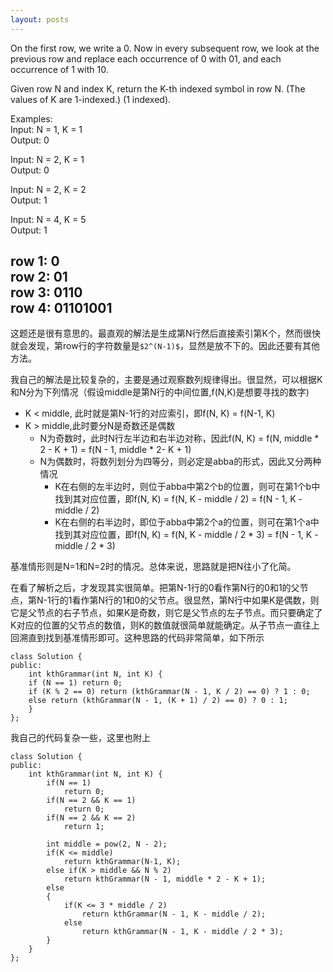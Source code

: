 ```yaml
---
layout: posts
---
```

On the first row, we write a 0. Now in every subsequent row, we look at the previous row and replace each occurrence of 0 with 01, and each occurrence of 1 with 10.  

Given row N and index K, return the K-th indexed symbol in row N. (The values of K are 1-indexed.) (1 indexed).  

Examples:  
Input: N = 1, K = 1  
Output: 0  

Input: N = 2, K = 1  
Output: 0  

Input: N = 2, K = 2  
Output: 1  

Input: N = 4, K = 5  
Output: 1  


row 1: 0  
row 2: 01  
row 3: 0110  
row 4: 01101001  
---
这题还是很有意思的。最直观的解法是生成第N行然后直接索引第K个，然而很快就会发现，第row行的字符数量是`$2^(N-1)$`，显然是放不下的。因此还要有其他方法。  

我自己的解法是比较复杂的，主要是通过观察数列规律得出。很显然，可以根据K和N分为下列情况（假设middle是第N行的中间位置,f(N,K)是想要寻找的数字)  
* K < middle, 此时就是第N-1行的对应索引，即f(N, K) = f(N-1, K)  
* K > middle,此时要分N是奇数还是偶数  
    * N为奇数时，此时N行左半边和右半边对称，因此f(N, K) = f(N, middle * 2 - K + 1) = f(N - 1, middle * 2- K + 1)  
    * N为偶数时，将数列划分为四等分，则必定是abba的形式，因此又分两种情况  
        * K在右侧的左半边时，则位于abba中第2个b的位置，则可在第1个b中找到其对应位置，即f(N, K) = f(N, K - middle / 2) = f(N - 1, K - middle / 2)  
        * K在右侧的右半边时，即位于abba中第2个a的位置，则可在第1个a中找到其对应位置，即f(N, K) = f(N, K - middle / 2 * 3) = f(N - 1, K - middle / 2 * 3)  

基准情形则是N=1和N=2时的情况。总体来说，思路就是把N往小了化简。  

在看了解析之后，才发现其实很简单。把第N-1行的0看作第N行的0和1的父节点，第N-1行的1看作第N行的1和0的父节点。很显然，第N行中如果K是偶数，则它是父节点的右子节点，如果K是奇数，则它是父节点的左子节点。而只要确定了K对应的位置的父节点的数值，则K的数值就很简单就能确定。从子节点一直往上回溯直到找到基准情形即可。这种思路的代码非常简单，如下所示  
```
class Solution {
public:
    int kthGrammar(int N, int K) {
	if (N == 1) return 0;
	if (K % 2 == 0) return (kthGrammar(N - 1, K / 2) == 0) ? 1 : 0;
	else return (kthGrammar(N - 1, (K + 1) / 2) == 0) ? 0 : 1;
    }
};
```

我自己的代码复杂一些，这里也附上  
```
class Solution {
public:
    int kthGrammar(int N, int K) {
        if(N == 1)
            return 0;   
        if(N == 2 && K == 1)
            return 0;
        if(N == 2 && K == 2)
            return 1;
        
        int middle = pow(2, N - 2);
        if(K <= middle)
            return kthGrammar(N-1, K);
        else if(K > middle && N % 2)
            return kthGrammar(N - 1, middle * 2 - K + 1);
        else 
        {
            if(K <= 3 * middle / 2)
                return kthGrammar(N - 1, K - middle / 2);
            else
                return kthGrammar(N - 1, K - middle / 2 * 3);
        }
    }
};
```
